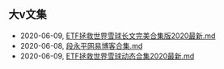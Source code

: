 ## 大v文集
* 2020-06-09, [ETF拯救世界雪球长文完美合集版2020最新.md](../posts/ETF拯救世界雪球长文完美合集版2020最新.md)
* 2020-06-08, [段永平网易博客合集.md](../posts/段永平网易博客合集.md)
* 2020-06-09, [ETF拯救世界雪球动态合集2020最新.md](../posts/ETF拯救世界雪球动态合集2020最新.md)